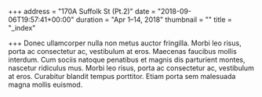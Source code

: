 +++
address = "170A Suffolk St (Pt.2)"
date = "2018-09-06T19:57:41+00:00"
duration = "Apr 1–14, 2018"
thumbnail = ""
title = "_index"

+++
Donec ullamcorper nulla non metus auctor fringilla. Morbi leo risus, porta ac consectetur ac, vestibulum at eros. Maecenas faucibus mollis interdum. Cum sociis natoque penatibus et magnis dis parturient montes, nascetur ridiculus mus. Morbi leo risus, porta ac consectetur ac, vestibulum at eros. Curabitur blandit tempus porttitor. Etiam porta sem malesuada magna mollis euismod.